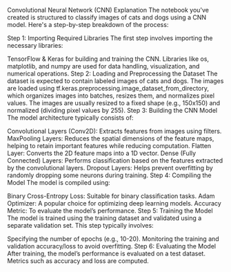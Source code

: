 Convolutional Neural Network (CNN) Explanation
The notebook you've created is structured to classify images of cats and dogs using a CNN model. Here's a step-by-step breakdown of the process:

Step 1: Importing Required Libraries
The first step involves importing the necessary libraries:

TensorFlow & Keras for building and training the CNN.
Libraries like os, matplotlib, and numpy are used for data handling, visualization, and numerical operations.
Step 2: Loading and Preprocessing the Dataset
The dataset is expected to contain labeled images of cats and dogs.
The images are loaded using tf.keras.preprocessing.image_dataset_from_directory, which organizes images into batches, resizes them, and normalizes pixel values.
The images are usually resized to a fixed shape (e.g., 150x150) and normalized (dividing pixel values by 255).
Step 3: Building the CNN Model
The model architecture typically consists of:

Convolutional Layers (Conv2D): Extracts features from images using filters.
MaxPooling Layers: Reduces the spatial dimensions of the feature maps, helping to retain important features while reducing computation.
Flatten Layer: Converts the 2D feature maps into a 1D vector.
Dense (Fully Connected) Layers: Performs classification based on the features extracted by the convolutional layers.
Dropout Layers: Helps prevent overfitting by randomly dropping some neurons during training.
Step 4: Compiling the Model
The model is compiled using:

Binary Cross-Entropy Loss: Suitable for binary classification tasks.
Adam Optimizer: A popular choice for optimizing deep learning models.
Accuracy Metric: To evaluate the model’s performance.
Step 5: Training the Model
The model is trained using the training dataset and validated using a separate validation set. This step typically involves:

Specifying the number of epochs (e.g., 10-20).
Monitoring the training and validation accuracy/loss to avoid overfitting.
Step 6: Evaluating the Model
After training, the model’s performance is evaluated on a test dataset. Metrics such as accuracy and loss are computed.
